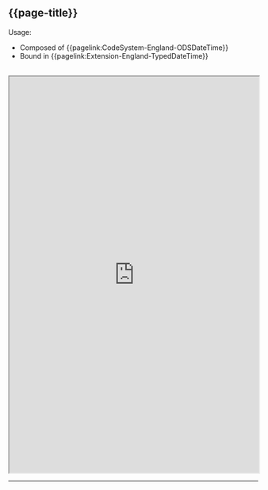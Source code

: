 ## {{page-title}}

Usage:
- Composed of {{pagelink:CodeSystem-England-ODSDateTime}}
- Bound in {{pagelink:Extension-England-TypedDateTime}}

<br>

<iframe src="https://simplifier.net/guide/nhs-england-implementation-guide-stu1/Home/Terminology/All-ValueSets/ValueSet-England-TypedDateTime"  height="800px" width="100%"></iframe>

---